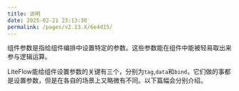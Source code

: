```yaml
---
title: 说明
date: 2025-02-21 23:13:30
permalink: /pages/v2.13.X/6e4d15/
---
```


组件参数是指给组件编排中设置特定的参数。这些参数能在组件中能被轻易取出来参与逻辑运算。

LiteFlow能给组件设置参数的关键有三个，分别为`tag`,`data`和`bind`，它们做的事都是设置参数，但是在各自的场景上又略微有不同。以下篇幅会分别介绍。